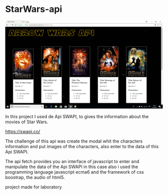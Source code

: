 # StarWars-api

![API STAR WARS](assets/images/swapi.png)

In this project I used de Api SWAPI, to gives the information about the movies of Star Wars.

https://swapi.co/

The challenge of this api was create the modal whit the characters information and put images of the characters, also enter to the data of this Api SWAPI.

The api fetch provides you an interface of javascript to enter and manipulate the data of the Api SWAPI in this case also i used the programming language javascript ecma6 and the framework of css boostrap, the audio of html5.

project made for laboratory
